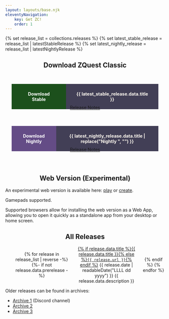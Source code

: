 ```yaml
---
layout: layouts/base.njk
eleventyNavigation:
	key: Get ZC!
	order: 1
---
```


{% set release_list = collections.releases %}
{% set latest_stable_release = release_list | latestStableRelease %}
{% set latest_nightly_release = release_list | latestNightlyRelease %}

<style>
	main {
		font-size: larger;
	}

	h2 {
		text-align: center;
	}

	.latest-releases {
		display: flex;
		text-align: center;
		justify-content: space-between;
		flex-wrap: wrap;
		margin-bottom: 50px;
	}

	.latest-release {
		flex: 1;
    	margin: 20px;
	}
	.latest-release .download {
		display: flex;
		margin: 10px 0;
		padding: 0;
		font-weight: bold;
		height: 4em;
	}
	.latest-release .download span {
		display: grid;
    	place-content: center;
	}
	.latest-release .download .cta {
		flex-grow: 1;
		padding: 40px 32px;
	}
	.latest-release.stable .download .cta {
		background-color: #1c501c;
		color: white;
	}
	.latest-release.nightly .download .cta {
		background-color: #644c86;
		color: white;
	}
	.latest-release .download .name {
		background-color: #423f56;
		transition: background-color 0.1s;
    	color: floralwhite;
		padding: 40px 32px;
		/* width: 40%; */
	}
	.latest-release .download:hover .name {
		background-color: #4d4964;
	}

	.latest-release a.download {
		text-decoration: none;
		cursor: pointer;
	}
	.latest-release a {
		display: inline-block;
	}
	.latest-release.failed a:not([href]) {
		cursor: not-allowed;
	}
	
	
	.loading .meta {
		display: none;
	}


	.loading .meta {
		display: none;
	}

	/* main {
		max-width: 50vw;
	} */
</style>

<h2>Download ZQuest Classic</h2>

<div class="warning"></div>

<div class="latest-releases">

<div class="latest-release stable">
<a class="download">
	<span class="cta">Download Stable</span><span class="name">{{ latest_stable_release.data.title }}</span>
</a>
<span class="meta">
	<a class="release-notes" href="{{ latest_stable_release.url }}">Release Notes</a>
</span>
</div>

<div class="latest-release nightly">
<a class="download">
	<span class="cta">Download Nightly</span><span class="name">{{ latest_nightly_release.data.title | replace("Nightly ", "") }}</span>
</a>
<span class="meta">
	<a class="release-notes" href="{{ latest_nightly_release.url }}">Release Notes</a>
</span>
</div>

</div>

<script>
const platform = Website.getPlatform();
const channel = Website.getChannel();
const stableAssets = Website.sortAssets({{ latest_stable_release.data.assets | json | safe }});
const nightlyAssets = Website.sortAssets({{ latest_nightly_release.data.assets | json | safe }});

function renderRelease(nightly) {
	const el = document.querySelector(nightly ? '.nightly': '.stable');
	const assets = nightly ? nightlyAssets : stableAssets;
	const assetForThisPlatform = assets.find(asset => asset.channel === channel);

	const downloadEl = el.querySelector('.download');
	if (assetForThisPlatform) {
		downloadEl.href = assetForThisPlatform.url;
	} else {
		el.classList.add('failed');
	}

	if (channel === 'linux' && !nightly) {
		const flatpakEl = document.createElement('a');
		flatpakEl.textContent = 'Flatpak';
		flatpakEl.href = 'https://flathub.org/apps/com.zquestclassic.ZQuest';
		el.querySelector('.meta').append('| ', flatpakEl);
	}
}

function setToFailed(message) {
	document.querySelector('.warning').textContent = message;
}

renderRelease(false);
renderRelease(true);
if (!channel) {
	setToFailed(`Not supported for ${platform}, try the web version instead!`);
}

</script>

<h2>Web Version (Experimental)</h2>

An experimental web version is available here: [play](https://web.zquestclassic.com/play/) or [create](https://web.zquestclassic.com/create/).

Gamepads supported.

Supported browsers allow for installing the web version as a Web App, allowing you to open it quickly as a standalone
app from your desktop or home screen.

<h2>All Releases</h2>

<style>
	ol.release-list {
		list-style: none;
		display: grid;
		grid-template-columns: repeat(3, auto);
		place-items: center;
		gap: 20px;
		text-align: center;
	}

	li.release-list-item {
		display: contents;
	}

	.release-list-date {
		justify-self: flex-end;
	}
</style>


<ol class="release-list">
{% for release in release_list | reverse -%}
	{%- if not release.data.prerelease -%}
		<li class="release-list-item{% if release.url == url %} release-list-item-active{% endif %}">
			<a href="{{ release.url }}" class="release-list-link">{% if release.data.title %}{{ release.data.title }}{% else %}<code>{{ release.url }}</code>{% endif %}</a>
			<time class="release-list-date" datetime="{{ release.date | htmlDateString }}">{{ release.date | readableDate("LLLL dd yyyy") }}</time>
			<span>{{ release.data.description }}</span>
		</li>
	{% endif %}
{% endfor %}
</ol>

Older releases can be found in archives:

- [Archive 1](https://discord.com/channels/876899628556091432/903985751967010866) (Discord channel)
- [Archive 2](https://drive.google.com/drive/folders/0BzEkEDDDx6UYbFJvUG1DeVZGZkk?resourcekey=0-ivzkQQ3cEi0EGT8sSKcYxw)
- [Archive 3](https://drive.google.com/drive/folders/1CUWvk7nvCgvcSFO3vQpCMhrP7KoYb20U)
